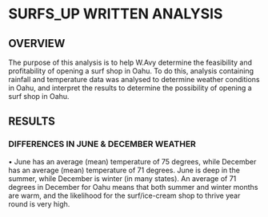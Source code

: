# SURFS_UP WRITTEN ANALYSIS

## OVERVIEW
The purpose of this analysis is to help W.Avy determine the feasibility and profitability of opening a surf shop in Oahu. To do this, analysis containing rainfall and temperature data was analysed to determine weather conditions in Oahu, and interpret the results to determine the possibility of opening a surf shop in Oahu.

## RESULTS
### DIFFERENCES IN JUNE & DECEMBER WEATHER
•	June has an average (mean) temperature of 75 degrees, while December has an average (mean) temperature of 71 degrees. June is deep in the summer, while December is winter (in many states). An average of 71 degrees in December for Oahu means that both summer and winter months are warm, and the likelihood for the surf/ice-cream shop to thrive year round is very high.










